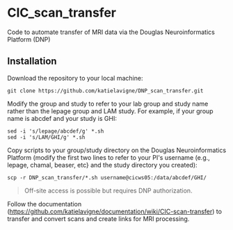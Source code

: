 # CIC_scan_transfer
 Code to automate transfer of MRI data via the Douglas Neuroinformatics Platform (DNP)

## Installation
Download the repository to your local machine:
```
git clone https://github.com/katielavigne/DNP_scan_transfer.git
```
Modify the group and study to refer to your lab group and study name rather than the lepage group and LAM study. For example, if your group name is abcdef and your study is GHI:
```
sed -i 's/lepage/abcdef/g' *.sh
sed -i 's/LAM/GHI/g' *.sh
```
Copy scripts to your group/study directory on the Douglas Neuroinformatics Platform (modify the first two lines to refer to your PI's username (e.g., lepage, chamal, beaser, etc} and the study directory you created):
```
scp -r DNP_scan_transfer/*.sh username@cicws05:/data/abcdef/GHI/
```
> Off-site access is possible but requires DNP authorization.

Follow the documentation (https://github.com/katielavigne/documentation/wiki/CIC-scan-transfer) to transfer and convert scans and create links for MRI processing.
